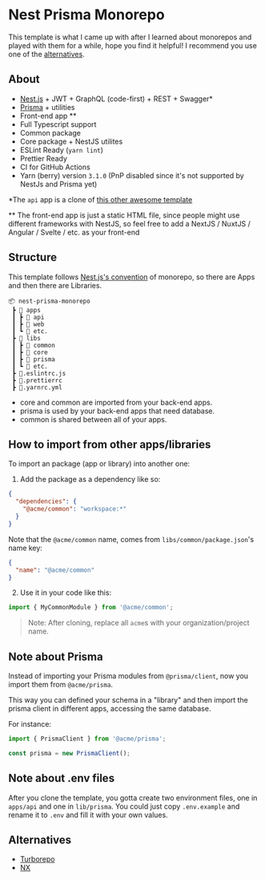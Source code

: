 # Nest Prisma Monorepo

This template is what I came up with after I learned about monorepos and played with them for a while, hope you find it helpful! I recommend you use one of the [alternatives](#alternatives).

## About

- [Nest.js](https://nestjs.com/) + JWT + GraphQL (code-first) + REST + Swagger*
- [Prisma](https://prisma.io/) + utilities
- Front-end app **
- Full Typescript support
- Common package 
- Core package + NestJS utilites
- ESLint Ready (`yarn lint`)
- Prettier Ready
- CI for GitHub Actions
- Yarn (berry) version `3.1.0` (PnP disabled since it's not supported by NestJs and Prisma yet)

\*The `api` app is a clone of [this other awesome template](https://github.com/fivethree-team/nestjs-prisma-starter)

\*\* The front-end app is just a static HTML file, since people might use different frameworks with NestJS, so feel free to add a NextJS / NuxtJS / Angular / Svelte / etc. as your front-end

## Structure

This template follows [Nest.js's convention](https://docs.nestjs.com/cli/monorepo) of monorepo, so there are Apps and then there are Libraries.

```
📦 nest-prisma-monorepo
 ┣ 📂 apps
 ┃ ┣ 📂 api
 ┃ ┣ 📂 web
 ┃ ┗ 📂 etc.
 ┣ 📂 libs
 ┃ ┣ 📂 common 
 ┃ ┣ 📂 core 
 ┃ ┣ 📂 prisma
 ┃ ┗ 📂 etc.
 ┣ 📜.eslintrc.js
 ┣ 📜.prettierrc
 ┣ 📜.yarnrc.yml
```
- core and common are imported from your back-end apps.
- prisma is used by your back-end apps that need database.
- common is shared between all of your apps.

## How to import from other apps/libraries

To import an package (app or library) into another one:

1. Add the package as a dependency like so:

```json apps/api/package.json
{
  "dependencies": {
    "@acme/common": "workspace:*"
  }
}
```

Note that the `@acme/common` name, comes from `libs/common/package.json`'s name key:

```json
{
  "name": "@acme/common"
}
```

2. Use it in your code like this:

```ts
import { MyCommonModule } from '@acme/common';
```

> Note: After cloning, replace all `acme`s with your organization/project name.

## Note about Prisma

Instead of importing your Prisma modules from `@prisma/client`, now you import them from `@acme/prisma`.

This way you can defined your schema in a "library" and then import the prisma client in different apps, accessing the same database.

For instance:

```ts
import { PrismaClient } from '@acme/prisma';

const prisma = new PrismaClient();
```

## Note about .env files

After you clone the template, you gotta create two environment files, one in `apps/api` and one in `lib/prisma`. You could just copy `.env.example` and rename it to `.env` and fill it with your own values.

## Alternatives

- [Turborepo](https://turborepo.org/)
- [NX](https://nx.dev/)
